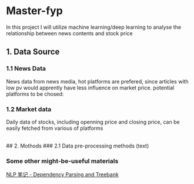 # Master-fyp

In this project I will utilize machine learning/deep learning to analyse the relationship between news contents and stock price

## 1. Data Source
### 1.1 News Data
News data from news media, hot platforms are prefered, since articles with low pv would apprently have less influence on market price. 
potential platforms to be chosed: 
### 1.2 Market data
Daily data of stocks, including openning price and closing price, can be easily fetched from various of platforms

</br>
## 2. Mothods
### 2.1 Data pre-processing methods (text)





















### Some other might-be-useful materials
[NLP 笔记 - Dependency Parsing and Treebank](http://www.shuang0420.com/2017/03/09/NLP%20%E7%AC%94%E8%AE%B0%20-%20Dependency%20Parsing%20and%20Treebank/)

